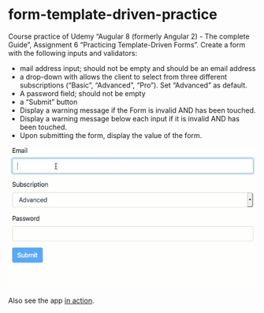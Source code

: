 # form-template-driven-practice
Course practice of Udemy “Augular 8 (formerly Angular 2) - The complete Guide”, Assignment 6 “Practicing Template-Driven Forms”. Create a form with the following inputs and validators:
- mail address input; should not be empty and should be an email address
- a drop-down with allows the client to select from three different subscriptions (“Basic”, “Advanced”, “Pro”). Set “Advanced” as default.
- A password field; should not be empty
- a “Submit” button
- Display a warning message if the Form is invalid AND has been touched.
- Display a warning message below each input if it is invalid AND has been touched.
- Upon submitting the form, display the value of the form.
<center><img src="./demo.gif" width="600px"></center>

Also see the app [in action](https://form-template-driven-practice.firebaseapp.com/).